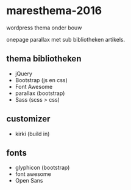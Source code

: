 # maresthema-2016
wordpress thema onder bouw

onepage parallax met sub bibliotheken artikels.

## thema bibliotheken
* jQuery
* Bootstrap (js en css)
* Font Awesome
* parallax (bootstrap)
* Sass (scss > css)

## customizer
* kirki (build in)

## fonts
* glyphicon (bootstrap)
* font awesome
* Open Sans
